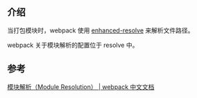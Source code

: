 ## 介绍

当打包模块时，webpack 使用 [enhanced-resolve](https://github.com/webpack/enhanced-resolve) 来解析文件路径。

webpack 关于模块解析的配置位于 resolve 中。
## 参考

[模块解析（Module Resolution） | webpack 中文文档](https://webpack.docschina.org/concepts/module-resolution/)